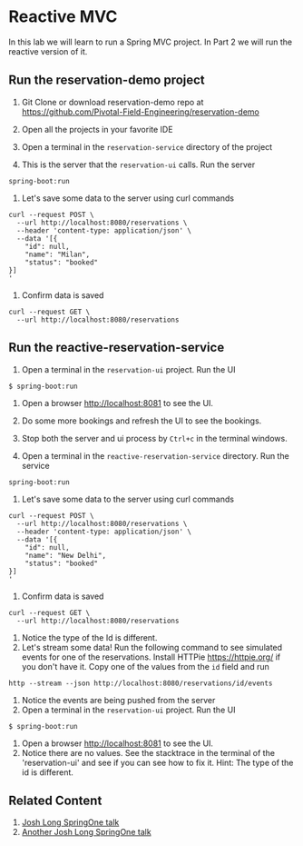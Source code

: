 # Reactive MVC
In this lab we will learn to run a Spring MVC project. In Part 2 we will run the reactive version of it.

## Run the reservation-demo project

1. Git Clone or download reservation-demo repo at <https://github.com/Pivotal-Field-Engineering/reservation-demo>
1. Open all the projects in your favorite IDE

1. Open a terminal in the `reservation-service` directory of the project

1. This is the server that the `reservation-ui` calls. Run the server
```
spring-boot:run
```
1. Let's save some data to the server using curl commands
```
curl --request POST \
  --url http://localhost:8080/reservations \
  --header 'content-type: application/json' \
  --data '[{
	"id": null,
	"name": "Milan",
	"status": "booked"
}]
'
```
1. Confirm data is saved
```
curl --request GET \
  --url http://localhost:8080/reservations
```
## Run the reactive-reservation-service
1. Open a terminal in the `reservation-ui` project. Run the UI
```
$ spring-boot:run
```
1. Open a browser <http://localhost:8081> to see the UI.
1. Do some more bookings and refresh the UI to see the bookings.
1. Stop both the server and ui process by `Ctrl+c` in the terminal windows.

1. Open a terminal in the `reactive-reservation-service` directory. Run the service
```
spring-boot:run
```
1. Let's save some data to the server using curl commands
```
curl --request POST \
  --url http://localhost:8080/reservations \
  --header 'content-type: application/json' \
  --data '[{
	"id": null,
	"name": "New Delhi",
	"status": "booked"
}]
'
```
1. Confirm data is saved
```
curl --request GET \
  --url http://localhost:8080/reservations
```
1. Notice the type of the Id is different.
1. Let's stream some data! Run the following command to see simulated events for one of the reservations. Install HTTPie <https://httpie.org/> if you don't have it. Copy one of the values from the `id` field and run
```
http --stream --json http://localhost:8080/reservations/id/events
```
1. Notice the events are being pushed from the server
1. Open a terminal in the `reservation-ui` project. Run the UI
```
$ spring-boot:run
```
1. Open a browser <http://localhost:8081> to see the UI.
1. Notice there are no values. See the stacktrace in the terminal of the 'reservation-ui' and see if you can see how to fix it. Hint: The type of the id is different.

## Related Content
1. [Josh Long SpringOne talk](https://youtu.be/l7VBdWhtl7A)
1. [Another Josh Long SpringOne talk](https://youtu.be/1W5_tOiwEAc)
